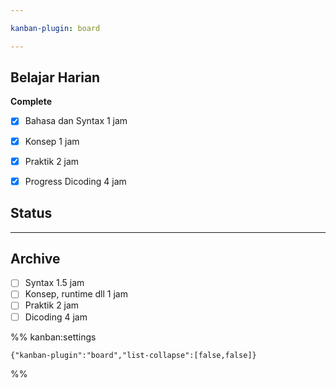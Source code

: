 ```yaml
---

kanban-plugin: board

---
```


## Belajar Harian

**Complete**
- [x] Bahasa dan Syntax 1 jam
- [x] Konsep 1 jam
- [x] Praktik 2 jam
- [x] Progress Dicoding 4 jam


## Status



***

## Archive

- [ ] Syntax 1.5 jam
- [ ] Konsep, runtime dll 1 jam
- [ ] Praktik 2 jam
- [ ] Dicoding 4 jam

%% kanban:settings
```
{"kanban-plugin":"board","list-collapse":[false,false]}
```
%%
